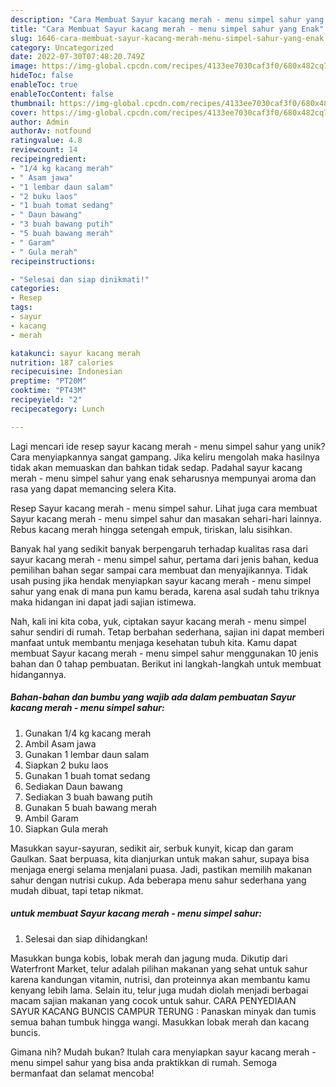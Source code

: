 ```yaml
---
description: "Cara Membuat Sayur kacang merah - menu simpel sahur yang Enak"
title: "Cara Membuat Sayur kacang merah - menu simpel sahur yang Enak"
slug: 1646-cara-membuat-sayur-kacang-merah-menu-simpel-sahur-yang-enak
category: Uncategorized
date: 2022-07-30T07:48:20.749Z
image: https://img-global.cpcdn.com/recipes/4133ee7030caf3f0/680x482cq70/sayur-kacang-merah-menu-simpel-sahur-foto-resep-utama.jpg
hideToc: false
enableToc: true
enableTocContent: false
thumbnail: https://img-global.cpcdn.com/recipes/4133ee7030caf3f0/680x482cq70/sayur-kacang-merah-menu-simpel-sahur-foto-resep-utama.jpg
cover: https://img-global.cpcdn.com/recipes/4133ee7030caf3f0/680x482cq70/sayur-kacang-merah-menu-simpel-sahur-foto-resep-utama.jpg
author: Admin
authorAv: notfound
ratingvalue: 4.8
reviewcount: 14
recipeingredient:
- "1/4 kg kacang merah"
- " Asam jawa"
- "1 lembar daun salam"
- "2 buku laos"
- "1 buah tomat sedang"
- " Daun bawang"
- "3 buah bawang putih"
- "5 buah bawang merah"
- " Garam"
- " Gula merah"
recipeinstructions:

- "Selesai dan siap dinikmati!"
categories:
- Resep
tags:
- sayur
- kacang
- merah

katakunci: sayur kacang merah 
nutrition: 187 calories
recipecuisine: Indonesian
preptime: "PT20M"
cooktime: "PT43M"
recipeyield: "2"
recipecategory: Lunch

---
```





Lagi mencari ide resep sayur kacang merah - menu simpel sahur yang unik? Cara menyiapkannya sangat gampang. Jika keliru mengolah maka hasilnya tidak akan memuaskan dan bahkan tidak sedap. Padahal sayur kacang merah - menu simpel sahur yang enak seharusnya mempunyai aroma dan rasa yang dapat memancing selera Kita.





Resep Sayur kacang merah - menu simpel sahur. Lihat juga cara membuat Sayur kacang merah - menu simpel sahur dan masakan sehari-hari lainnya. Rebus kacang merah hingga setengah empuk, tiriskan, lalu sisihkan.

Banyak hal yang sedikit banyak berpengaruh terhadap kualitas rasa dari sayur kacang merah - menu simpel sahur, pertama dari jenis bahan, kedua pemilihan bahan segar sampai cara membuat dan menyajikannya. Tidak usah pusing jika hendak menyiapkan sayur kacang merah - menu simpel sahur yang enak di mana pun kamu berada, karena asal sudah tahu triknya maka hidangan ini dapat jadi sajian istimewa.






Nah, kali ini kita coba, yuk, ciptakan sayur kacang merah - menu simpel sahur sendiri di rumah. Tetap berbahan sederhana, sajian ini dapat memberi manfaat untuk membantu menjaga kesehatan tubuh kita. Kamu dapat membuat Sayur kacang merah - menu simpel sahur menggunakan 10 jenis bahan dan 0 tahap pembuatan. Berikut ini langkah-langkah untuk membuat hidangannya.

<!--inarticleads1-->

##### Bahan-bahan dan bumbu yang wajib ada dalam pembuatan Sayur kacang merah - menu simpel sahur:

1. Gunakan 1/4 kg kacang merah
1. Ambil  Asam jawa
1. Gunakan 1 lembar daun salam
1. Siapkan 2 buku laos
1. Gunakan 1 buah tomat sedang
1. Sediakan  Daun bawang
1. Sediakan 3 buah bawang putih
1. Gunakan 5 buah bawang merah
1. Ambil  Garam
1. Siapkan  Gula merah


Masukkan sayur-sayuran, sedikit air, serbuk kunyit, kicap dan garam Gaulkan. Saat berpuasa, kita dianjurkan untuk makan sahur, supaya bisa menjaga energi selama menjalani puasa. Jadi, pastikan memilih makanan sahur dengan nutrisi cukup. Ada beberapa menu sahur sederhana yang mudah dibuat, tapi tetap nikmat. 

<!--inarticleads2-->

#####  untuk membuat Sayur kacang merah - menu simpel sahur:


1. Selesai dan siap dihidangkan!

Masukkan bunga kobis, lobak merah dan jagung muda. Dikutip dari Waterfront Market, telur adalah pilihan makanan yang sehat untuk sahur karena kandungan vitamin, nutrisi, dan proteinnya akan membantu kamu kenyang lebih lama. Selain itu, telur juga mudah diolah menjadi berbagai macam sajian makanan yang cocok untuk sahur. CARA PENYEDIAAN SAYUR KACANG BUNCIS CAMPUR TERUNG : Panaskan minyak dan tumis semua bahan tumbuk hingga wangi. Masukkan lobak merah dan kacang buncis. 

Gimana nih? Mudah bukan? Itulah cara menyiapkan sayur kacang merah - menu simpel sahur yang bisa anda praktikkan di rumah. Semoga bermanfaat dan selamat mencoba!
